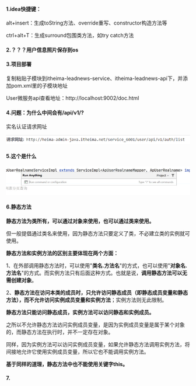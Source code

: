 #### 1.idea快捷键：

alt+insert：生成toString方法、override重写、constructor构造方法等

ctrl+alt+T：生成surround包围类方法，如try catch方法

#### 2.？？？用户信息照片保存到os



#### 3.项目部署

复制粘贴子模块到itheima-leadnews-service、itheima-leadnews-api下，并添加pom.xml里的子模块地址

User微服务api查看地址：http://localhost:9002/doc.html



#### 4.问题：为什么中间会有/api/v1/?

实名认证请求网址

![1668916649486](Typoraphoto/1668916649486.png)



#### 5.这个是什么

![1668918197343](Typoraphoto/1668918197343.png)



#### 6.静态方法

**静态方法为类所有，可以通过对象来使用，也可以通过类来使用。**

但一般提倡通过类名来使用，因为静态方法只要定义了类，不必建立类的实例就可使用。

**静态方法和实例方法的区别主要体现在两个方面：**

1、在外部调用静态方法时，可以使用"**类名.方法名**"的方式，也可以使用"**对象名.方法名**"的方式。而实例方法只有后面这种方式。也就是说，**调用静态方法可以无需创建对象**。

2、**静态方法在访问本类的成员时，只允许访问静态成员（即静态成员变量和静态方法），而不允许访问实例成员变量和实例方法**；实例方法则无此限制。

**静态方法只能访问静态成员，实例方法可以访问静态和实例成员。**

之所以不允许静态方法访问实例成员变量，是因为实例成员变量是属于某个对象的，而静态方法在执行时，并不一定存在对象。

同样，因为实例方法可以访问实例成员变量，如果允许静态方法调用实例方法，将间接地允许它使用实例成员变量，所以它也不能调用实例方法。

**基于同样的道理，静态方法中也不能使用关键字this。**



#### 7.






